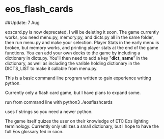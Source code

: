 # eos_flash_cards

##Update: 7 Aug

eoscard.py is now deprecated, I will be deleting it soon. The game currently works, 
you need menu.py, memory.py, and dicts.py all in the same folder, then run menu.py
and make your selection. Player Stats in the early menu is broken, but memory works, 
and printing player stats at the end of the game functions. You can add your own 
decks to the game by including a dictionary in dicts.py. You'll then need to 
add a key "__dict_name__" in the dictionary, as well as including the varible holding 
dictionary in the DICTS_LIST to make it callable from menu.py.

This is a basic command line program written to gain experience writing
python. 

Currently only a flash card game, but I have plans to expand some.

run from command line with
    python3 ./eosflashcards
    
uses f strings so you need a newer python.

The game itself quizes the user on their knowledge of 
ETC Eos lighting terminology. Currently only utilizes a small
dictionary, but I hope to have the full Eos glossary fed in
soon.
